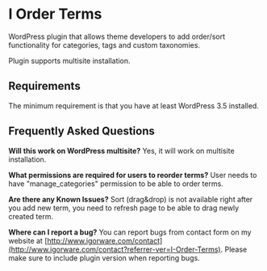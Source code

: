 I Order Terms
=============

WordPress plugin that allows theme developers to add order/sort functionality for categories, tags and custom taxonomies.

Plugin supports multisite installation.


Requirements
------------
The minimum requirement is that you have at least WordPress 3.5 installed.


Frequently Asked Questions
--------------------------

**Will this work on WordPress multisite?**
Yes, it will work on multisite installation.

**What permissions are required for users to reorder terms?**
User needs to have "manage_categories" permission to be able to order terms.

**Are there any Known Issues?**
Sort (drag&drop) is not available right after you add new term, you need to refresh page to be able to drag newly created term.

**Where can I report a bug?**
You can report bugs from contact form on my website at [http://www.igorware.com/contact](http://www.igorware.com/contact?referrer-ver=I-Order-Terms).
Please make sure to include plugin version when reporting bugs.
